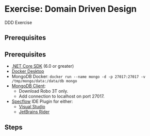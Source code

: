 # Exercise: Domain Driven Design

DDD Exercise

## Prerequisites
## Prerequisites
- [.NET Core SDK](https://dotnet.microsoft.com/download) (6.0 or greater)
- [Docker Desktop](https://www.docker.com/products/docker-desktop)
- MongoDB Docker: `docker run --name mongo -d -p 27017:27017 -v /tmp/mongo/data:/data/db mongo`
- [MongoDB Client](https://robomongo.org/download):
  - Download Robo 3T only.
  - Add connection to localhost on port 27017.
- [Specflow](https://specflow.org/) IDE Plugin for either:
  - [Visual Studio](https://docs.specflow.org/projects/getting-started/en/latest/GettingStarted/Step1.html)
  - [JetBrains Rider](https://docs.specflow.org/projects/specflow/en/latest/Rider/rider-installation.html)

## Steps

